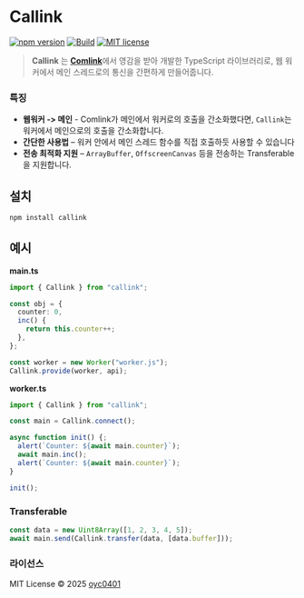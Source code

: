 # Callink

[![npm version](https://img.shields.io/npm/v/callink.svg)](https://www.npmjs.com/package/callink)
[![Build](https://github.com/oyc0401/Callink/actions/workflows/npm-publish.yml/badge.svg)](https://github.com/oyc0401/Callink/actions/workflows/npm-publish.yml)
[![MIT license](https://img.shields.io/badge/license-MIT-green.svg)](https://github.com/oyc0401/callink/blob/main/LICENSE)

> **Callink** 는 [**Comlink**](https://github.com/GoogleChromeLabs/comlink)에서 영감을 받아 개발한 TypeScript 라이브러리로,
> 웹 워커에서 메인 스레드로의 통신을 간편하게 만들어줍니다.

### 특징

* **웹워커 -> 메인** - Comlink가 메인에서 워커로의 호출을 간소화했다면, `Callink`는 워커에서 메인으로의 호출을 간소화합니다.
* **간단한 사용법** – 워커 안에서 메인 스레드 함수를 직접 호출하듯 사용할 수 있습니다
* **전송 최적화 지원** – `ArrayBuffer`, `OffscreenCanvas` 등을 전송하는 Transferable을 지원합니다.

## 설치

```bash
npm install callink
```

## 예시

**main.ts**
```ts
import { Callink } from "callink";

const obj = {
  counter: 0,
  inc() {
    return this.counter++;
  },
};

const worker = new Worker("worker.js");
Callink.provide(worker, api);
```

**worker.ts**
```ts
import { Callink } from "callink";

const main = Callink.connect();

async function init() {;
  alert(`Counter: ${await main.counter}`);
  await main.inc();
  alert(`Counter: ${await main.counter}`);
}

init();
```

### Transferable

```ts
const data = new Uint8Array([1, 2, 3, 4, 5]);
await main.send(Callink.transfer(data, [data.buffer]));
```

### 라이선스

MIT License © 2025 [oyc0401](https://github.com/oyc0401)
